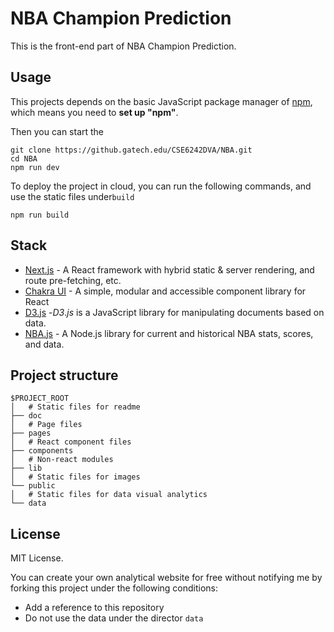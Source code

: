 # NBA Champion Prediction

This is the front-end part of NBA Champion Prediction.

## Usage

This projects depends on the basic JavaScript package manager of [npm](https://github.com/npm/npm), which means you need to **set up "npm"**.

Then you can start the

```shell
git clone https://github.gatech.edu/CSE6242DVA/NBA.git
cd NBA
npm run dev
```

To deploy the project in cloud, you can run the following commands, and use the static files under`build`

```shell
npm run build
```

## Stack

- [Next.js](https://nextjs.org/) - A React framework with hybrid static & server rendering, and route pre-fetching, etc.
- [Chakra UI](https://chakra-ui.com/) - A simple, modular and accessible component library for React
- [D3.js](https://d3js.org/) -*D3*.*js* is a JavaScript library for manipulating documents based on data.
- [NBA.js](https://github.com/kshvmdn/nba.js) - A Node.js library for current and historical NBA stats, scores, and data.

## Project structure

```
$PROJECT_ROOT
│   # Static files for readme
├── doc
│   # Page files
├── pages
│   # React component files
├── components
│   # Non-react modules
├── lib
│   # Static files for images
└── public
│   # Static files for data visual analytics
└── data
```

## License

MIT License.

You can create your own analytical website for free without notifying me by forking this project under the following conditions:

- Add a reference to this repository
- Do not use the data under the director `data`
